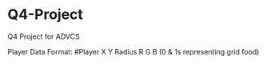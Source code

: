 # Q4-Project
Q4 Project for ADVCS

Player Data Format:
#Player X Y Radius R G B (0 & 1s representing grid food)